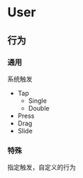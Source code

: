# User

## 行为

### 通用

系统触发

- Tap
  - Single
  - Double
- Press
- Drag
- Slide

### **特殊**

指定触发，自定义的行为

